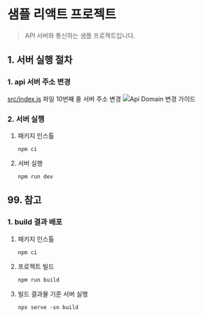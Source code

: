 # 샘플 리액트 프로젝트
> API 서버와 통신하는 샘플 프로젝트입니다.

## 1. 서버 실행 절차
### 1. api 서버 주소 변경
[src/index.js](src/index.js) 파일 10번째 줄 서버 주소 변경
![Api Domain 변경 가이드](https://github.com/idean3885/sample-react-node20/assets/43669379/beeebf18-0ff7-4fdd-a267-58cf12a89dc6)

### 2. 서버 실행
1. 패키지 인스톨
   ```
   npm ci
   ```
2. 서버 실행
   ```
   npm run dev
   ```

## 99. 참고
### 1. build 결과 배포
1. 패키지 인스톨
   ```
   npm ci
   ```
2. 프로젝트 빌드
   ```
   npm run build
   ```
3. 빌드 결과물 기준 서버 실행
   ```
   npx serve -sn build
   ```


